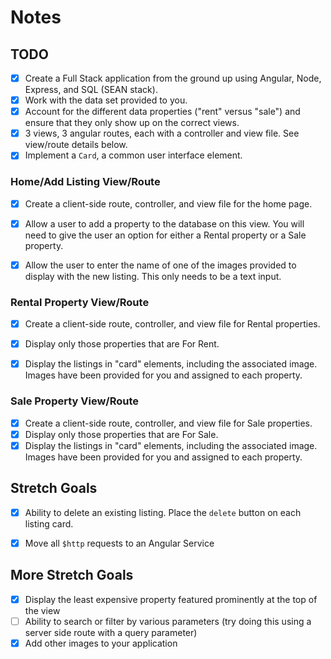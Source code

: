 # Notes

## TODO

- [x] Create a Full Stack application from the ground up using Angular, Node, Express, and SQL (SEAN stack).
- [x] Work with the data set provided to you.
- [x] Account for the different data properties ("rent" versus "sale") and ensure that they only show up on the correct views.
- [x] 3 views, 3 angular routes, each with a controller and view file. See view/route details below.
- [x] Implement a `Card`, a common user interface element.

### Home/Add Listing View/Route

- [x] Create a client-side route, controller, and view file for the home page.
- [x] Allow a user to add a property to the database on this view. You will need to give the user an option for either a Rental property or a Sale property.
- [x] Allow the user to enter the name of one of the images provided to display with the new listing. This only needs to be a text input.


### Rental Property View/Route

- [x] Create a client-side route, controller, and view file for Rental properties.
- [x] Display only those properties that are For Rent.
- [x] Display the listings in "card" elements, including the associated image. Images have been provided for you and assigned to each property.


### Sale Property View/Route

- [x] Create a client-side route, controller, and view file for Sale properties.
- [x] Display only those properties that are For Sale.
- [x] Display the listings in "card" elements, including the associated image. Images have been provided for you and assigned to each property.

## Stretch Goals

- [x] Ability to delete an existing listing. Place the `delete` button on each listing card.
- [x] Move all `$http` requests to an Angular Service


## More Stretch Goals

- [x] Display the least expensive property featured prominently at the top of the view
- [ ] Ability to search or filter by various parameters (try doing this using a server side route with a query parameter)
- [x] Add other images to your application